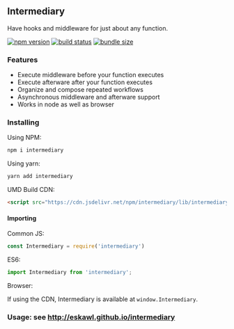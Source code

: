 ## Intermediary

Have hooks and middleware for just about any function.


[![npm version](https://img.shields.io/npm/v/intermediary.svg?logo=npm&style=popout)](https://www.npmjs.org/package/intermediary)
[![build status](https://img.shields.io/travis/eskawl/intermediary.svg?logo=travis&style=popout)](https://travis-ci.org/eskawl/intermediary)
[![bundle size](https://img.shields.io/bundlephobia/minzip/intermediary.svg?logo=webpack&style=popout-square)](https://bundlephobia.com/result?p=intermediary@1.0.0)

### Features
- Execute middleware before your function executes
- Execute afterware after your function executes
- Organize and compose repeated workflows
- Asynchronous middleware and afterware support
- Works in node as well as browser


### Installing

Using NPM:

```bash
npm i intermediary
```

Using yarn:

```bash
yarn add intermediary
```

UMD Build CDN:

```html
<script src="https://cdn.jsdelivr.net/npm/intermediary/lib/intermediary.min.js"></script>
```

#### Importing

Common JS:

```js
const Intermediary = require('intermediary')
```

ES6:

```js
import Intermediary from 'intermediary';
```
Browser:

If using the CDN, Intermediary is available at `window.Intermediary`.

### Usage: see http://eskawl.github.io/intermediary
